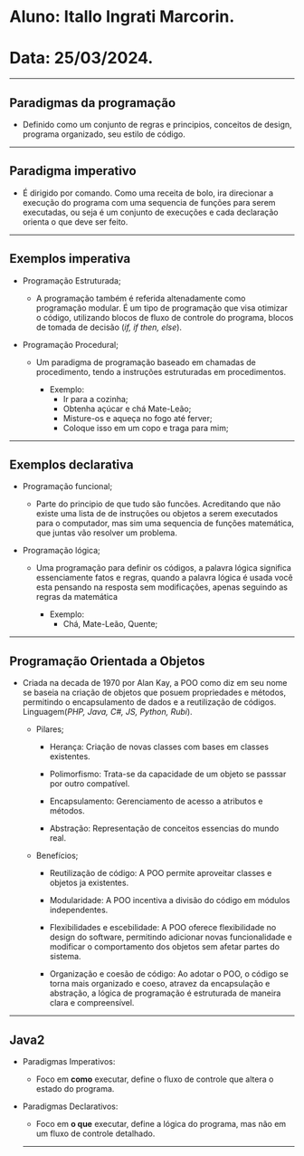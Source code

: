 # **Aluno:** Itallo Ingrati Marcorin.
# **Data:** 25/03/2024.
---
## Paradigmas da programação

- Definido como um conjunto de regras e principios, conceitos de design, programa organizado, seu estilo de código.

---
## Paradigma imperativo

- É dirigido por comando. Como uma receita de bolo, ira direcionar a execução do programa com uma sequencia de funções para serem executadas, ou seja é um conjunto de execuções e cada declaração orienta o que deve ser feito.

---
## Exemplos imperativa

- Programação Estruturada;
  - A programação também é referida altenadamente como programação modular. É um tipo de programação que visa otimizar o código, utilizando blocos de fluxo de controle do programa, blocos de tomada de decisão (*if, if then, else*).

- Programação Procedural;
  - Um paradigma de programação baseado em chamadas de procedimento, tendo a instruções estruturadas em procedimentos.

    - Exemplo: 
      - Ir para a cozinha;
      - Obtenha açúcar e chá Mate-Leão;
      - Misture-os e aqueça no fogo até ferver;
      - Coloque isso em um copo e traga para mim;

---
## Exemplos declarativa
- Programação funcional;
  - Parte do principio de que tudo são funcões. Acreditando que não existe uma lista de de instruções ou objetos a serem executados para o computador, mas sim uma sequencia de funções matemática, que juntas vão resolver um problema.

- Programação lógica;
  - Uma programação para definir os códigos, a palavra lógica significa essenciamente fatos e regras, quando a palavra lógica é usada você esta pensando na resposta sem modificações, apenas seguindo as regras da matemática

    - Exemplo:
      - Chá, Mate-Leão, Quente;
---
## Programação Orientada a Objetos

- Criada na decada de 1970 por Alan Kay, a POO como diz em seu nome se baseia na criação de objetos que posuem propriedades e métodos, permitindo o encapsulamento de dados e a reutilização de códigos. Linguagem(*PHP, Java, C#, JS, Python, Rubi*).

  - Pilares;
    - Herança: Criação de novas classes com bases em classes existentes.

    - Polimorfismo: Trata-se da capacidade de um objeto se passsar por outro compatível.

    - Encapsulamento: Gerenciamento de acesso a atributos e métodos.

    - Abstração: Representação de conceitos essencias do mundo real.


  - Benefícios;
    -  Reutilização de código: A POO permite aproveitar classes e objetos ja existentes.

    - Modularidade: A POO incentiva a divisão do código em módulos independentes.

    - Flexibilidades e escebilidade: A POO oferece flexibilidade no design do software, permitindo adicionar novas funcionalidade e modificar o comportamento dos objetos sem afetar partes do sistema.

    - Organização e coesão de código: Ao adotar o POO, o código se torna mais organizado e coeso, atravez da encapsulação e abstração, a lógica de programação é estruturada de maneira clara e compreensível.

---
## Java2

- Paradigmas Imperativos:
  - Foco em **como** executar, define o fluxo de controle que altera o estado do programa.

- Paradigmas Declarativos:
  - Foco em **o que** executar, define a lógica do programa, mas não em um fluxo de controle detalhado.
  ---
